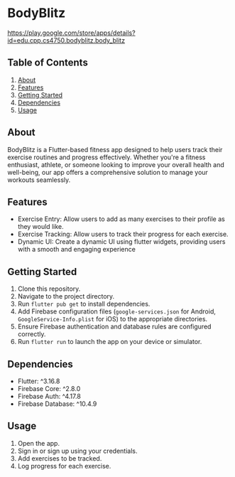 # BodyBlitz

https://play.google.com/store/apps/details?id=edu.cpp.cs4750.bodyblitz.body_blitz

## Table of Contents

1. [About](#about)
2. [Features](#features)
3. [Getting Started](#getting-started)
4. [Dependencies](#dependencies)
5. [Usage](#usage)

## About

BodyBlitz is a Flutter-based fitness app designed to help users track their exercise routines and progress effectively. Whether you're a fitness enthusiast, athlete, or someone looking to improve your overall health and well-being, our app offers a comprehensive solution to manage your workouts seamlessly.

## Features

- Exercise Entry: Allow users to add as many exercises to their profile as they would like.
- Exercise Tracking: Allow users to track their progress for each exercise.
- Dynamic UI: Create a dynamic UI using flutter widgets, providing users with a smooth and engaging experience

## Getting Started

1. Clone this repository.
2. Navigate to the project directory.
3. Run `flutter pub get` to install dependencies.
4. Add Firebase configuration files (`google-services.json` for Android, `GoogleService-Info.plist` for iOS) to the appropriate directories.
5. Ensure Firebase authentication and database rules are configured correctly.
6. Run `flutter run` to launch the app on your device or simulator.

## Dependencies

- Flutter: ^3.16.8
- Firebase Core: ^2.8.0
- Firebase Auth: ^4.17.8
- Firebase Database: ^10.4.9

## Usage

1. Open the app.
2. Sign in or sign up using your credentials.
3. Add exercises to be tracked.
4. Log progress for each exercise.

